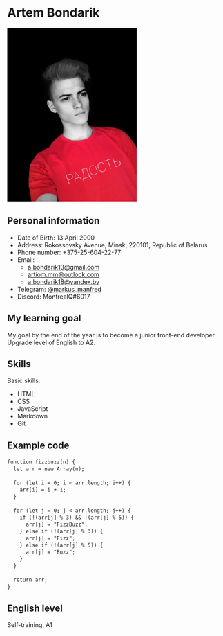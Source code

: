 # Artem Bondarik

<img src="photo_2021-03-08_16-43-32.jpg" width="300" />

## Personal information
* Date of Birth: 13 April 2000
* Address: Rokossovsky Avenue, Minsk, 220101, Republic of Belarus
* Phone number: +375-25-604-22-77
* Email: 
  * a.bondarik13@gmail.com
  * artiom.mm@outlock.com
  * a.bondarik18@yandex.by
* Telegram: [@markus_manfred](https://t.me/markus_manfred)
* Discord: MontrealQ#6017

## My learning goal
My goal by the end of the year is to become a junior front-end developer. Upgrade level of English to A2.

## Skills
Basic skills:
 * HTML
 * CSS
 * JavaScript
 * Markdown
 * Git

## Example code
```
function fizzbuzz(n) {
  let arr = new Array(n);

  for (let i = 0; i < arr.length; i++) {
    arr[i] = i + 1;
  }

  for (let j = 0; j < arr.length; j++) {
    if (!(arr[j] % 3) && !(arr[j] % 5)) {
      arr[j] = "FizzBuzz";
    } else if (!(arr[j] % 3)) {
      arr[j] = "Fizz";
    } else if (!(arr[j] % 5)) {
      arr[j] = "Buzz";
    }
  }

  return arr;
}
```

## English level
Self-training, A1

